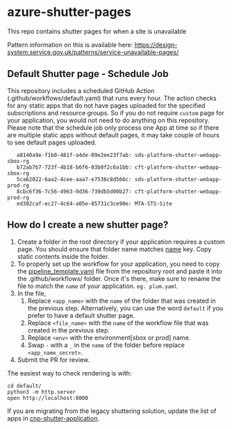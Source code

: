 # azure-shutter-pages

This repo contains shutter pages for when a site is unavailable

Pattern information on this is available here:
https://design-system.service.gov.uk/patterns/service-unavailable-pages/

## Default Shutter page - Schedule Job

This repository includes a scheduled GitHub Action (.github/workflows/default.yaml) that runs every hour. The action checks for any static apps that do not have pages uploaded for the specified subscriptions and resource groups. So if you do not require `custom` page for your application, you would not need to do anything on this repository.  Please note that the schedule job only process one App at time so if there are multiple static apps without default pages, it may take couple of hours to see default pages uploaded.

```shell
   a8140a9e-f1b0-481f-a4de-09e2ee23f7ab: sds-platform-shutter-webapp-sbox-rg  
   b72ab7b7-723f-4b18-b6f6-03b0f2c6a1bb: cft-platform-shutter-webapp-sbox-rg  
   5ca62022-6aa2-4cee-aaa7-e7536c8d566c: sds-platform-shutter-webapp-prod-rg  
   8cbc6f36-7c56-4963-9d36-739db5d00b27: cft-platform-shutter-webapp-prod-rg  
   ed302caf-ec27-4c64-a05e-85731c3ce90e: MTA-STS-Site  
```

## How do I create a new shutter page?

1. Create a folder in the root directory if your application requires a custom page. You should ensure that folder name matches [name](https://github.com/hmcts/azure-platform-terraform/blob/7e7b76e6477b746be5d61a1eaf0b512884ecb56d/environments/prod/prod.tfvars#L564) key. Copy static contents inside the folder. 
2. To properly set up the workflow for your application, you need to copy the [pipeline_template.yaml](./pipeline_template.yaml) file from the repository root and paste it into the .github/workflows/ folder. Once it's there, make sure to rename the file to match the `name` of your application. `eg. plum.yaml`
3. In the file, 
   1. Replace `<app_name>` with the `name` of the folder that was created in the previous step. Alternatively, you can use the word `default` if you prefer to have a default shutter page.
   2. Replace `<file_name>` with the `name` of the workflow file that was created in the previous step.
   3. Replace `<env>` with the environment[sbox or prod] name. 
   4. Swap `-` with a `_` in the `name` of the folder before replace `<app_name_secret>`.  
4. Submit the PR for review.

The easiest way to check rendering is with:

```shell
cd default/
python3 -m http.server
open http://localhost:8000
```

If you are migrating from the legacy shuttering solution, update the list of apps in [cnp-shutter-application](https://github.com/hmcts/cnp-shutter-application/blob/master/Jenkinsfile#L8).

